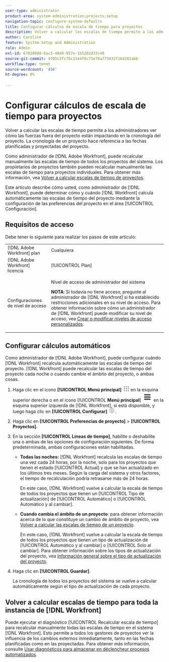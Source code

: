 ```yaml
---
user-type: administrator
product-area: system-administration;projects;setup
navigation-topic: configure-system-defaults
title: Configurar cálculos de escala de tiempo para proyectos
description: Volver a calcular las escalas de tiempo permite a los administradores ver cómo las fuerzas fuera del proyecto están impactando en la cronología del proyecto. La cronología de un proyecto hace referencia a las fechas planificadas y proyectadas del proyecto.
author: Caroline
feature: System Setup and Administration
role: Admin
exl-id: 67028988-6ac3-48d4-957e-1b5202d33c48
source-git-commit: 4705c3fc76c1544f8c71e70a773432f164282abb
workflow-type: tm+mt
source-wordcount: '456'
ht-degree: 0%

---
```


# Configurar cálculos de escala de tiempo para proyectos

Volver a calcular las escalas de tiempo permite a los administradores ver cómo las fuerzas fuera del proyecto están impactando en la cronología del proyecto. La cronología de un proyecto hace referencia a las fechas planificadas y proyectadas del proyecto.

Como administrador de [!DNL Adobe Workfront], puede recalcular manualmente las escalas de tiempo de todos los proyectos del sistema. Los propietarios de proyectos también pueden recalcular manualmente las escalas de tiempo para proyectos individuales. Para obtener más información, vea [Volver a calcular escalas de tiempo de proyectos](../../../manage-work/projects/manage-projects/recalculate-project-timeline.md).

Este artículo describe cómo usted, como administrador de [!DNL Workfront], puede determinar cómo y cuándo [!DNL Workfront] calcula automáticamente las escalas de tiempo del proyecto mediante la configuración de las preferencias del proyecto en el área [!UICONTROL Configuración].

## Requisitos de acceso

Debe tener lo siguiente para realizar los pasos de este artículo:

<table style="table-layout:auto"> 
 <col> 
 <col> 
 <tbody> 
  <tr> 
   <td role="rowheader">[!DNL Adobe Workfront] plan</td> 
   <td>Cualquiera</td> 
  </tr> 
  <tr> 
   <td role="rowheader">[!DNL Adobe Workfront] licencia</td> 
   <td>[!UICONTROL Plan]</td> 
  </tr> 
  <tr> 
   <td role="rowheader">Configuraciones de nivel de acceso</td> 
   <td> <p>Nivel de acceso de administrador del sistema</p> <p><b>NOTA</b>: Si todavía no tiene acceso, pregunte al administrador de [!DNL Workfront] si ha establecido restricciones adicionales en su nivel de acceso. Para obtener información sobre cómo un administrador de [!DNL Workfront] puede modificar su nivel de acceso, vea <a href="../../../administration-and-setup/add-users/configure-and-grant-access/create-modify-access-levels.md" class="MCXref xref">Crear o modificar niveles de acceso personalizados</a>.</p> </td> 
  </tr> 
 </tbody> 
</table>

## Configurar cálculos automáticos

Como administrador de [!DNL Adobe Workfront], puede configurar cuándo [!DNL Workfront] recalcula automáticamente las escalas de tiempo del proyecto. [!DNL Workfront] puede recalcular las escalas de tiempo del proyecto cada noche o cuando cambie el ámbito del proyecto, o ambas cosas.

1. Haga clic en el icono **[!UICONTROL Menú principal]** ![](assets/main-menu-icon.png) en la esquina superior derecha o en el icono [!UICONTROL **Menú principal**] ![](assets/lines-main-menu.png) en la esquina superior izquierda de [!DNL Workfront], si está disponible, y luego haga clic en **[!UICONTROL Configurar]** ![](assets/gear-icon-settings.png).

1. Haga clic en **[!UICONTROL Preferencias de proyecto]** > **[!UICONTROL Proyectos].**

1. En la sección **[!UICONTROL Líneas de tiempo]**, habilite o deshabilite una o ambas de las opciones de configuración siguientes. De forma predeterminada, ambas configuraciones están habilitadas.

   * **Todas las noches:** [!DNL Workfront&#x200B;&#x200B;&#x200B;] recalcula las escalas de tiempo una vez cada 24 horas, por la noche, solo para los proyectos que tienen el estado [!UICONTROL Actual] y que se han actualizado en los últimos tres meses. Según la carga del sistema y otros factores, el tiempo de recalculación podría retrasarse más de 24 horas.

     En este caso, [!DNL Workfront] vuelve a calcular la escala de tiempo de todos los proyectos que tienen un [!UICONTROL Tipo de actualización] de [!UICONTROL Automático] o [!UICONTROL Automático y al cambiar].

   * **Cuando cambia el ámbito de un proyecto**: para obtener información acerca de lo que constituye un cambio de ámbito de proyecto, vea [Volver a calcular las escalas de tiempo de un proyecto](../../../manage-work/projects/manage-projects/recalculate-project-timeline.md).

     En este caso, [!DNL Workfront] vuelve a calcular la escala de tiempo de todos los proyectos que tienen un tipo de actualización de [!UICONTROL Automático y al cambiar] o [!UICONTROL Solo al cambiar].
Para obtener información sobre los tipos de actualización del proyecto, vea [Información general sobre el tipo de actualización del proyecto](../../../manage-work/projects/planning-a-project/project-update-type-overview.md).

1. Haga clic en **[!UICONTROL Guardar]**.

   La cronología de todos los proyectos del sistema se vuelve a calcular automáticamente según el tipo de actualización de cada proyecto.

## Volver a calcular escalas de tiempo para toda la instancia de [!DNL Workfront]

Puede ejecutar el diagnóstico [!UICONTROL Recalcular escala de tiempo] para recalcular manualmente todas las escalas de tiempo en el sistema [!DNL Workfront]. Esto permite a todos los gestores de proyectos ver la influencia de los cambios externos inmediatamente, tanto en las fechas planificadas como en las proyectadas. Para obtener más información, consulte [Usar diagnósticos para almacenar en déclencheur procesos automatizados](../../../administration-and-setup/manage-workfront/run-diagnostics/use-diagnostics-to-trigger-automated-processes.md).
